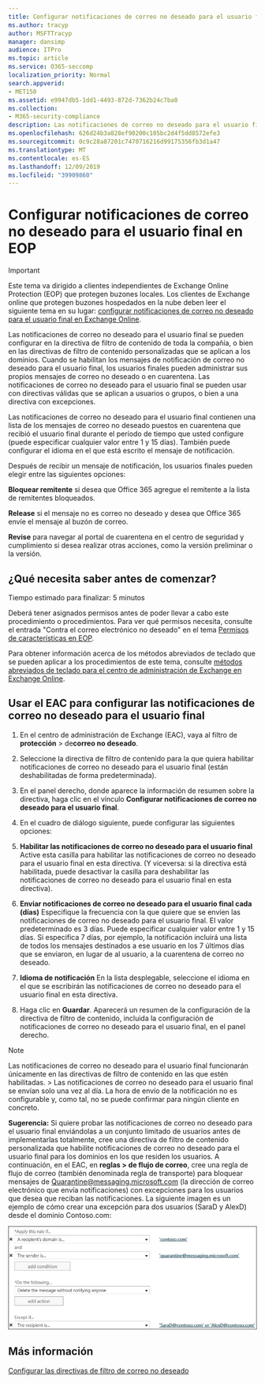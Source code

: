 ```yaml
---
title: Configurar notificaciones de correo no deseado para el usuario final en EOP
ms.author: tracyp
author: MSFTTracyp
manager: dansimp
audience: ITPro
ms.topic: article
ms.service: O365-seccomp
localization_priority: Normal
search.appverid:
- MET150
ms.assetid: e9947db5-1dd1-4493-872d-7362b24c7ba0
ms.collection:
- M365-security-compliance
description: Las notificaciones de correo no deseado para el usuario final se pueden configurar en la directiva de filtro de contenido de toda la compañía, o bien en las directivas de filtro de contenido personalizadas que se aplican a los dominios.
ms.openlocfilehash: 626d24b3a828ef90200c105bc2d4f5dd8572efe3
ms.sourcegitcommit: 0c9c28a87201c7470716216d99175356fb3d1a47
ms.translationtype: MT
ms.contentlocale: es-ES
ms.lasthandoff: 12/09/2019
ms.locfileid: "39909860"
---
```

# <a name="configure-end-user-spam-notifications-in-eop"></a>Configurar notificaciones de correo no deseado para el usuario final en EOP
  
> [!IMPORTANT]
> Este tema va dirigido a clientes independientes de Exchange Online Protection (EOP) que protegen buzones locales. Los clientes de Exchange online que protegen buzones hospedados en la nube deben leer el siguiente tema en su lugar: [configurar notificaciones de correo no deseado para el usuario final en Exchange Online](configure-end-user-spam-notifications-in-exchange-online.md). 
  
Las notificaciones de correo no deseado para el usuario final se pueden configurar en la directiva de filtro de contenido de toda la compañía, o bien en las directivas de filtro de contenido personalizadas que se aplican a los dominios. Cuando se habilitan los mensajes de notificación de correo no deseado para el usuario final, los usuarios finales pueden administrar sus propios mensajes de correo no deseado o en cuarentena. Las notificaciones de correo no deseado para el usuario final se pueden usar con directivas válidas que se aplican a usuarios o grupos, o bien a una directiva con excepciones.
  
Las notificaciones de correo no deseado para el usuario final contienen una lista de los mensajes de correo no deseado puestos en cuarentena que recibió el usuario final durante el período de tiempo que usted configure (puede especificar cualquier valor entre 1 y 15 días). También puede configurar el idioma en el que está escrito el mensaje de notificación.
  
Después de recibir un mensaje de notificación, los usuarios finales pueden elegir entre las siguientes opciones:

**Bloquear remitente** si desea que Office 365 agregue el remitente a la lista de remitentes bloqueados.

**Release** si el mensaje no es correo no deseado y desea que Office 365 envíe el mensaje al buzón de correo.

**Revise** para navegar al portal de cuarentena en el centro de seguridad y cumplimiento si desea realizar otras acciones, como la versión preliminar o la versión.
  
## <a name="what-do-you-need-to-know-before-you-begin"></a>¿Qué necesita saber antes de comenzar?
<a name="sectionSection0"> </a>

Tiempo estimado para finalizar: 5 minutos
  
Deberá tener asignados permisos antes de poder llevar a cabo este procedimiento o procedimientos. Para ver qué permisos necesita, consulte el entrada "Contra el correo electrónico no deseado" en el tema [Permisos de características en EOP](feature-permissions-in-eop.md). 
  
Para obtener información acerca de los métodos abreviados de teclado que se pueden aplicar a los procedimientos de este tema, consulte [métodos abreviados de teclado para el centro de administración de Exchange en Exchange Online](https://docs.microsoft.com/Exchange/accessibility/keyboard-shortcuts-in-admin-center).
  
## <a name="use-the-eac-to-configure-end-user-spam-notifications"></a>Usar el EAC para configurar las notificaciones de correo no deseado para el usuario final

1. En el centro de administración de Exchange (EAC), vaya al filtro de **protección** > de**correo no deseado**.
    
2. Seleccione la directiva de filtro de contenido para la que quiera habilitar notificaciones de correo no deseado para el usuario final (están deshabilitadas de forma predeterminada).
    
3. En el panel derecho, donde aparece la información de resumen sobre la directiva, haga clic en el vínculo **Configurar notificaciones de correo no deseado para el usuario final**. 
    
4. En el cuadro de diálogo siguiente, puede configurar las siguientes opciones:
    
1. **Habilitar las notificaciones de correo no deseado para el usuario final** Active esta casilla para habilitar las notificaciones de correo no deseado para el usuario final en esta directiva. (Y viceversa: si la directiva está habilitada, puede desactivar la casilla para deshabilitar las notificaciones de correo no deseado para el usuario final en esta directiva). 
    
2. **Enviar notificaciones de correo no deseado para el usuario final cada (días)** Especifique la frecuencia con la que quiere que se envíen las notificaciones de correo no deseado para el usuario final. El valor predeterminado es 3 días. Puede especificar cualquier valor entre 1 y 15 días. Si especifica 7 días, por ejemplo, la notificación incluirá una lista de todos los mensajes destinados a ese usuario en los 7 últimos días que se enviaron, en lugar de al usuario, a la cuarentena de correo no deseado. 
    
3. **Idioma de notificación** En la lista desplegable, seleccione el idioma en el que se escribirán las notificaciones de correo no deseado para el usuario final en esta directiva. 
    
5. Haga clic en **Guardar**. Aparecerá un resumen de la configuración de la directiva de filtro de contenido, incluida la configuración de notificaciones de correo no deseado para el usuario final, en el panel derecho.
    
> [!NOTE]
>  Las notificaciones de correo no deseado para el usuario final funcionarán únicamente en las directivas de filtro de contenido en las que estén habilitadas. >  Las notificaciones de correo no deseado para el usuario final se envían solo una vez al día. La hora de envío de la notificación no es configurable y, como tal, no se puede confirmar para ningún cliente en concreto. 
  
 **Sugerencia:** Si quiere probar las notificaciones de correo no deseado para el usuario final enviándolas a un conjunto limitado de usuarios antes de implementarlas totalmente, cree una directiva de filtro de contenido personalizada que habilite notificaciones de correo no deseado para el usuario final para los dominios en los que residen los usuarios. A continuación, en el EAC, en **reglas \> de flujo de correo**, cree una regla de flujo de correo (también denominada regla de transporte) para bloquear mensajes de Quarantine@messaging.microsoft.com (la dirección de correo electrónico que envía notificaciones) con excepciones para los usuarios que desea que reciban las notificaciones. La siguiente imagen es un ejemplo de cómo crear una excepción para dos usuarios (SaraD y AlexD) desde el dominio Contoso.com: 
  
![Regla de transporte para probar las notificaciones de correo no deseado de usuario final](../media/EOP-ESN-testspecificusers.jpg)
  
## <a name="for-more-information"></a>Más información

[Configurar las directivas de filtro de correo no deseado](configure-your-spam-filter-policies.md)
  
